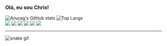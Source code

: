 ### Olá, eu sou Chris!


![Anurag's GitHub stats](https://github-readme-stats.vercel.app/api?username=chrisventur&show_icons=true&theme=highcontrast) ![Top Langs](https://github-readme-stats.vercel.app/api/top-langs/?username=chrisventur&layout=compact&theme=highcontrast)
<br>
<img src="https://img.shields.io/badge/JavaScript-323330?style=for-the-badge&logo=javascript&logoColor=F7DF1E">
<img src="https://img.shields.io/badge/HTML5-E34F26?style=for-the-badge&logo=html5&logoColor=white">
<img src="https://img.shields.io/badge/CSS3-1572B6?style=for-the-badge&logo=css3&logoColor=white">
<img src="https://img.shields.io/badge/Node.js-43853D?style=for-the-badge&logo=node.js&logoColor=white">
<img src="https://img.shields.io/badge/Express.js-404D59?style=for-the-badge">
<img src="https://img.shields.io/badge/Heroku-430098?style=for-the-badge&logo=heroku&logoColor=white">


<hr>



![snake gif](https://github.com/chrisventur/chrisventur/blob/output/github-contribution-grid-snake.svg)
